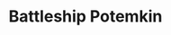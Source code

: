 ---
layout: film

excerpt: Based on actual events that occurred at the port of Odessa in 1905, the crew of the battleship Potemkin mutiny after yet again being served rotten food. At the time, there was growing opposition to Imperialist rule and a mini revolution was soon underway. The revolt was harshly put down by government troops with the shooting of civilians - including women and children - on the Odessa Steps.
title: Battleship Potemkin 
runtime: 75
genre:
- War
- History
- Silent
silent: yes
decade: 1920s
recommended: yes
editors-rating: 5
image:  /feature-images/Battleship-Potemkin-1925.jpg
image-offset: 45
video: https://www.youtube.com/embed/2HfxdY7YYmI?rel=0&amp;controls=0&amp;showinfo=0
synopsis: Based on actual events that occurred at the port of Odessa in 1905, the crew of the battleship Potemkin mutiny after yet again being served rotten food. At the time, there was growing opposition to Imperialist rule and a mini revolution was soon underway. The revolt was harshly put down by government troops with the shooting of civilians - including women and children - on the Odessa Steps.
director: Sergei M. Eisenstein
year: 1925
country: Soviet Union
cast: 
- Aleksandr Antonov
- Vladimir Barsky
- Grigori Aleksandrov
imdb: http://www.imdb.com/title/tt0015648/?ref_=nv_sr_1

--- 